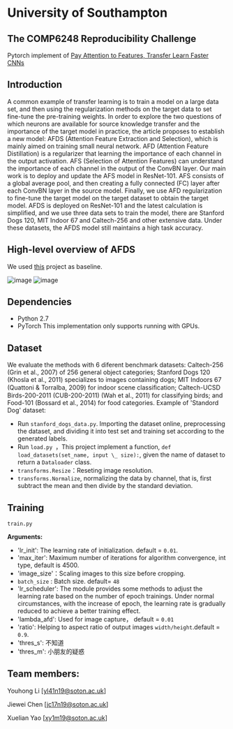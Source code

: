 # University of Southampton
## The COMP6248 Reproducibility Challenge
Pytorch implement of [Pay Attention to Features, Transfer Learn Faster CNNs](https://openreview.net/pdf?id=ryxyCeHtPB)
## Introduction
A common example of transfer learning is to train a model on a large data set, and then using the regularization methods on the target data to set fine-tune the pre-training weights. In order to explore the two questions of which neurons are available for source knowledge transfer and the importance of the target model in practice, the article proposes to establish a new model: AFDS (Attention Feature Extraction and Selection), which is mainly aimed on training small neural network. AFD (Attention Feature Distillation) is a regularizer that learning the importance of each channel in the output activation. AFS (Selection of Attention Features) can understand the importance of each channel in the output of the ConvBN layer. Our main work is to deploy and update the AFS model in ResNet-101. AFS consists of a global average pool, and then creating a fully connected (FC) layer after each ConvBN layer in the source model.  Finally, we use AFD regularization to fine-tune the target model on the target dataset to obtain the target model. AFDS is deployed on ResNet-101 and the latest calculation is simplified, and we use three data sets to train the model, there are Stanford Dogs 120, MIT Indoor 67 and Caltech-256 and other extensive data. Under these datasets, the AFDS model still maintains a high task accuracy.
## High-level overview of AFDS
We used [this](https://github.com/uhomelee/DeepLearningCourseWork) project as baseline.

![image](https://github.com/uhomelee/DeepLearningCourseWork/blob/master/pic/1.png)
![image](https://github.com/uhomelee/DeepLearningCourseWork/blob/master/pic/2.png)
## Dependencies
- Python 2.7
- PyTorch 
This implementation only supports running with GPUs.
## Dataset
We evaluate the methods with 6 diferent benchmark datasets: Caltech-256 (Grin et al., 2007) of 256 general object categories; Stanford Dogs 120 (Khosla et al., 2011) specializes to images containing dogs; MIT Indoors 67 (Quattoni & Torralba, 2009) for indoor scene classiﬁcation; Caltech-UCSD Birds-200-2011 (CUB-200-2011) (Wah et al., 2011) for classifying birds; and Food-101 (Bossard et al., 2014) for food categories. Example of 'Standord Dog' dataset:
- Run `stanford_dogs_data.py`. Importing the dataset online, preprocessing the dataset, and dividing it into test set and training set according to the generated labels.
- Run `load.py `，This project implement a function, `def load_datasets(set_name, input \_ size):`, given the name of dataset to return a `Dataloader` class. 
- `transforms.Resize`：Reseting image resolution.
-  `transforms.Normalize`, normalizing the data by channel, that is, first subtract the mean and then divide by the standard deviation.

## Training

 `train.py`

**Arguments:**
- 'lr_init': The learning rate of initialization. default = `0.01`.
- 'max_iter': Maximum number of iterations for algorithm convergence, int type, default is 4500.
- 'image_size'：Scaling images to this size before cropping.
- `batch_size` : Batch size. default= `48`
- 'lr_scheduler': The module provides some methods to adjust the learning rate based on the number of epoch trainings. Under normal     circumstances, with the increase of epoch, the learning rate is gradually reduced to achieve a better training effect.
- 'lambda_afd': Used for image capture， default = `0.01`
- 'ratio':  Helping to aspect ratio of output images `width/height`.default = `0.9`.
- 'thres_s': 不知道
- 'thres_m': 小朋友的疑惑


## Team members:
Youhong Li [yl41n19@soton.ac.uk]

Jiewei Chen [jc17n19@soton.ac.uk]

Xuelian Yao [xy1m19@soton.ac.uk]

